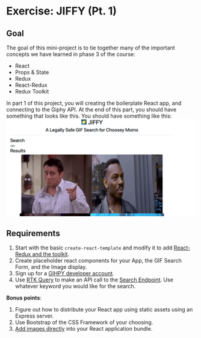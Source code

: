 # Exercise: JIFFY (Pt. 1)

## Goal

The goal of this mini-project is to tie together many of the important concepts we have learned in phase 3 of the course:
* React
* Props & State
* Redux
* React-Redux
* Redux Toolkit

In part 1 of this project, you will creating the boilerplate React app, and connecting to the Giphy API. At the end of this part, you should have something that looks like this.
You should have something like this:
 ![GIF Website](./assets/screencap.png)


## Requirements
1. Start with the basic `create-react-template` and modify it to add [React-Redux and the toolkit](https://react-redux.js.org/tutorials/quick-start).
1. Create placeholder react components for your App, the GIF Search Form, and the Image display.
1. Sign up for a [GIHPY developer account](https://developers.giphy.com).
1. Use [RTK Query](https://redux-toolkit.js.org/tutorials/rtk-query) to make an API call to the [Search Endpoint](https://developers.giphy.com/docs/api/endpoint/#search). Use whatever keyword you would like for the search.

**Bonus points**: 
1. Figure out how to distribute your React app using static assets using an Express server.
2. Use Bootstrap of the CSS Framework of your choosing.
3. [Add images directly](https://create-react-app.dev/docs/adding-images-fonts-and-files/) into your React application bundle.

